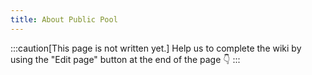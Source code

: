 ```yaml
---
title: About Public Pool
---
```

:::caution[This page is not written yet.]
Help us to complete the wiki by using the "Edit page" button at the end of the page 👇
:::